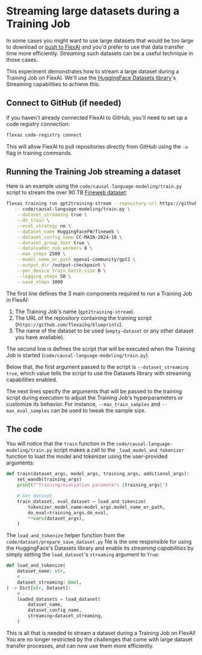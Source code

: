 # Streaming large datasets during a Training Job

In some cases you might want to use large datasets that would be too large to download or [push to FlexAI](https://docs.flex.ai/cli/guides/uploading-datasets/) and you'd prefer to use that data transfer time more efficiently. _Streaming_ such datasets can be a useful technique in those cases.

This experiment demonstrates how to stream a large dataset during a Training Job on FlexAI. We'll use the [HuggingFace Datasets library](https://huggingface.co/docs/datasets/en/stream)'s Streaming capabilities to achieve this.

## Connect to GitHub (if needed)

If you haven't already connected FlexAI to GitHub, you'll need to set up a code registry connection:

```bash
flexai code-registry connect
```

This will allow FlexAI to pull repositories directly from GitHub using the `-u` flag in training commands.

## Running the Training Job streaming a dataset

Here is an example using the `code/causal-language-modeling/train.py` script to stream the over 90 TB [Fineweb dataset](https://huggingface.co/datasets/HuggingFaceFW/fineweb):

```bash
flexai training run gpt2training-stream --repository-url https://github.com/flexaihq/blueprints --requirements-path code/causal-language-modeling/requirements.txt \
   -- code/causal-language-modeling/train.py \
    --dataset_streaming true \
    --do_train \
    --eval_strategy no \
    --dataset_name HuggingFaceFW/fineweb \
    --dataset_config_name CC-MAIN-2024-10 \
    --dataset_group_text true \
    --dataloader_num_workers 8 \
    --max_steps 2500 \
    --model_name_or_path openai-community/gpt2 \
    --output_dir /output-checkpoint \
    --per_device_train_batch_size 8 \
    --logging_steps 50 \
    --save_steps 1000
```

The first line defines the 3 main components required to run a Training Job in FlexAI:

1. The Training Job's name (`gpt2training-stream`).
1. The URL of the repository containing the training script (`https://github.com/flexaihq/blueprints`).
1. The name of the dataset to be used (`empty-dataset` or any other dataset you have available).

The second line is defines the script that will be executed when the Training Job is started (`code/causal-language-modeling/train.py`).

Below that, the first argument passed to the script is `--dataset_streaming true`, which value tells the script to use the Datasets library with streaming capabilities enabled.

The next lines specify the arguments that will be passed to the training script during execution to adjust the Training Job's hyperparameters or customize its behavior. For instance, `--max_train_samples` and `--max_eval_samples` can be used to tweak the sample size.

## The code

You will notice that the `train` function in the `code/causal-language-modeling/train.py` script makes a call to the `_load_model_and_tokenizer` function to load the model and tokenizer using the user-provided arguments:

```python
def train(dataset_args, model_args, training_args, additional_args):     # <--- 1. This is the function that will be called by the `flexai training run` command
    set_wandb(training_args)
    print(f"Training/evaluation parameters {training_args}")

    # Get dataset
    train_dataset, eval_dataset = load_and_tokenize(                     # <--- 2. Here the script calls the `load_and_tokenize` helper function
        tokenizer_model_name=model_args.model_name_or_path,
        do_eval=training_args.do_eval,
        **vars(dataset_args),                                            # <--- 3. These are the arguments passed to the script
    )
```

The `load_and_tokenize` helper function from the `code/dataset/prepare_save_dataset.py` file is the one responsible for using the HuggingFace's Datasets library and enable its _streaming capabilities_ by simply setting the `load_dataset`'s `streaming` argument to `True`:

```python
def load_and_tokenize(
    dataset_name: str,
    # ...
    dataset_streaming: bool,
) -> Dict[str, Dataset]:
    # ...
    loaded_datasets = load_dataset(                                       # <--- 1. HuggingFace's Datasets library `load_dataset` function is called
        dataset_name,
        dataset_config_name,
        streaming=dataset_streaming,                                      # <--- 2. The `streaming` argument is set to `True`
    )
```

This is all that is needed to stream a dataset during a Training Job on FlexAI! You are no longer restricted by the challenges that come with large dataset transfer processes, and can now use them more efficiently.
